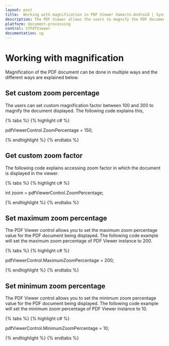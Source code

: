 ```yaml
---
layout: post
title:  Working with magnification in PDF Viewer Xamarin.Android | Syncfusion
description: The PDF Viewer allows the users to magnify the PDF documents in multiple ways like setting maximum, minimum and custom zoom percentage.
platform: document-processing
control: SfPdfViewer
documentation: ug
---
```


# Working with magnification

Magnification of the PDF document can be done in multiple ways and the different ways are explained below.

## Set custom zoom percentage

The users can set custom magnification factor between 100 and 300 to magnify the document displayed. The following code explains this,

{% tabs %}
{% highlight c# %}

pdfViewerControl.ZoomPercentage = 150;

{% endhighlight %}
{% endtabs %}

## Get custom zoom factor

The following code explains accessing zoom factor in which the document is displayed in the viewer.

{% tabs %}
{% highlight c# %}

int zoom = pdfViewerControl.ZoomPercentage;

{% endhighlight %}
{% endtabs %}

## Set maximum zoom percentage

The PDF Viewer control allows you to set the maximum zoom percentage value for the PDF document being displayed. The following code example will set the maximum zoom percentage of PDF Viewer instance to 200.

{% tabs %}
{% highlight c# %}

pdfViewerControl.MaximumZoomPercentage = 200;

{% endhighlight %}
{% endtabs %}

## Set minimum zoom percentage

The PDF Viewer control allows you to set the minimum zoom percentage value for the PDF document being displayed. The following code example will set the minimum zoom percentage of PDF Viewer instance to 10.

{% tabs %}
{% highlight c# %}

pdfViewerControl.MinimumZoomPercentage = 10;

{% endhighlight %}
{% endtabs %}
